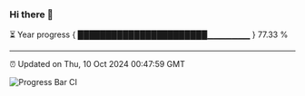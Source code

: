 ### Hi there 👋

⏳ Year progress { ███████████████████████▁▁▁▁▁▁▁ } 77.33 %

---

⏰ Updated on Thu, 10 Oct 2024 00:47:59 GMT

![Progress Bar CI](https://github.com/Shyam-Makwana/GitHub-Actions-Demo/workflows/Progress%20Bar%20CI/badge.svg)
